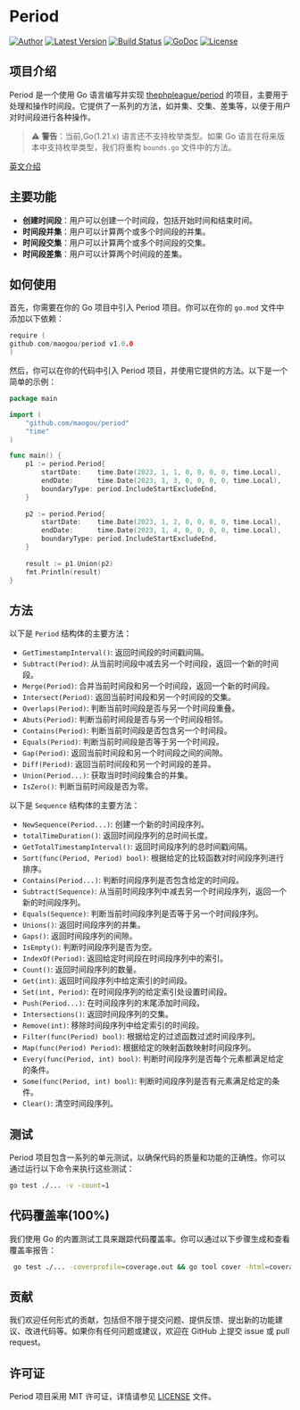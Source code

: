 Period
============


[![Author](http://img.shields.io/badge/author-@maogou-blue.svg?style=flat-square)](https://github.com/maogou)
[![Latest Version](https://img.shields.io/github/release/maogou/period.svg?style=flat-square)](https://github.com/maogou/period/releases)
[![Build Status](https://travis-ci.com/maogou/period.svg?branch=master)](https://travis-ci.com/maogou/period)
[![GoDoc](https://godoc.org/github.com/maogou/period?status.svg)](https://pkg.go.dev/github.com/maogou/period)
[![License](https://img.shields.io/github/license/maogou/period.svg)](https://github.com/maogou/period/blob/master/LICENSE)

项目介绍
-------

Period 是一个使用 Go 语言编写并实现 [thephpleague/period](https://github.com/thephpleague/period) 的项目，主要用于处理和操作时间段。它提供了一系列的方法，如并集、交集、差集等，以便于用户对时间段进行各种操作。

> ⚠️ **警告**：当前,Go(1.21.x) 语言还不支持枚举类型。如果 Go 语言在将来版本中支持枚举类型，我们将重构 `bounds.go` 文件中的方法。

[英文介绍](https://github.com/maogou/period/blob/main/README.md)

主要功能
-------

- **创建时间段**：用户可以创建一个时间段，包括开始时间和结束时间。
- **时间段并集**：用户可以计算两个或多个时间段的并集。
- **时间段交集**：用户可以计算两个或多个时间段的交集。
- **时间段差集**：用户可以计算两个时间段的差集。


如何使用
-------

首先，你需要在你的 Go 项目中引入 Period 项目。你可以在你的 `go.mod` 文件中添加以下依赖：

```go
require (
github.com/maogou/period v1.0.0
)
```

然后，你可以在你的代码中引入 Period 项目，并使用它提供的方法。以下是一个简单的示例：

```go
package main

import (
	"github.com/maogou/period"
	"time"
)

func main() {
	p1 := period.Period{
		startDate:    time.Date(2023, 1, 1, 0, 0, 0, 0, time.Local),
		endDate:      time.Date(2023, 1, 3, 0, 0, 0, 0, time.Local),
		boundaryType: period.IncludeStartExcludeEnd,
	}
	
	p2 := period.Period{
		startDate:    time.Date(2023, 1, 2, 0, 0, 0, 0, time.Local),
		endDate:      time.Date(2023, 1, 4, 0, 0, 0, 0, time.Local),
		boundaryType: period.IncludeStartExcludeEnd,
	}
	
	result := p1.Union(p2)
	fmt.Println(result)
}
```

方法
-------

以下是 `Period` 结构体的主要方法：

- `GetTimestampInterval()`: 返回时间段的时间戳间隔。
- `Subtract(Period)`: 从当前时间段中减去另一个时间段，返回一个新的时间段。
- `Merge(Period)`: 合并当前时间段和另一个时间段，返回一个新的时间段。
- `Intersect(Period)`: 返回当前时间段和另一个时间段的交集。
- `Overlaps(Period)`: 判断当前时间段是否与另一个时间段重叠。
- `Abuts(Period)`: 判断当前时间段是否与另一个时间段相邻。
- `Contains(Period)`: 判断当前时间段是否包含另一个时间段。
- `Equals(Period)`: 判断当前时间段是否等于另一个时间段。
- `Gap(Period)`: 返回当前时间段和另一个时间段之间的间隙。
- `Diff(Period)`: 返回当前时间段和另一个时间段的差异。
- `Union(Period...)`: 获取当时时间段集合的并集。
- `IsZero()`: 判断当前时间段是否为零。

以下是 `Sequence` 结构体的主要方法：

- `NewSequence(Period...)`: 创建一个新的时间段序列。
- `totalTimeDuration()`: 返回时间段序列的总时间长度。
- `GetTotalTimestampInterval()`: 返回时间段序列的总时间戳间隔。
- `Sort(func(Period, Period) bool)`: 根据给定的比较函数对时间段序列进行排序。
- `Contains(Period...)`: 判断时间段序列是否包含给定的时间段。
- `Subtract(Sequence)`: 从当前时间段序列中减去另一个时间段序列，返回一个新的时间段序列。
- `Equals(Sequence)`: 判断当前时间段序列是否等于另一个时间段序列。
- `Unions()`: 返回时间段序列的并集。
- `Gaps()`: 返回时间段序列的间隙。
- `IsEmpty()`: 判断时间段序列是否为空。
- `IndexOf(Period)`: 返回给定时间段在时间段序列中的索引。
- `Count()`: 返回时间段序列的数量。
- `Get(int)`: 返回时间段序列中给定索引的时间段。
- `Set(int, Period)`: 在时间段序列的给定索引处设置时间段。
- `Push(Period...)`: 在时间段序列的末尾添加时间段。
- `Intersections()`: 返回时间段序列的交集。
- `Remove(int)`: 移除时间段序列中给定索引的时间段。
- `Filter(func(Period) bool)`: 根据给定的过滤函数过滤时间段序列。
- `Map(func(Period) Period)`: 根据给定的映射函数映射时间段序列。
- `Every(func(Period, int) bool)`: 判断时间段序列是否每个元素都满足给定的条件。
- `Some(func(Period, int) bool)`: 判断时间段序列是否有元素满足给定的条件。
- `Clear()`: 清空时间段序列。

测试
-------

Period 项目包含一系列的单元测试，以确保代码的质量和功能的正确性。你可以通过运行以下命令来执行这些测试：

```bash
go test ./... -v -count=1
```

代码覆盖率(100%)
-------

我们使用 Go 的内置测试工具来跟踪代码覆盖率。你可以通过以下步骤生成和查看覆盖率报告：

```bash
 go test ./... -coverprofile=coverage.out && go tool cover -html=coverage.out
``` 

贡献
-------

我们欢迎任何形式的贡献，包括但不限于提交问题、提供反馈、提出新的功能建议、改进代码等。如果你有任何问题或建议，欢迎在 GitHub 上提交 issue 或 pull request。

许可证
-------

Period 项目采用 MIT 许可证，详情请参见 [LICENSE](LICENSE) 文件。